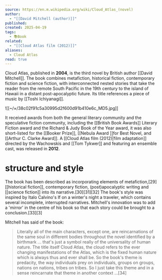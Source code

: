 ```yaml
---
source: https://en.m.wikipedia.org/wiki/Cloud_Atlas_(novel)
author:
  - "[[David Mitchell (author)]]"
published: 
created: 2025-04-19
tags:
  - 📚Book
related:
  - "[[Cloud Atlas film (2012)]]"
aliases:
  - Cloud Atlas
read: true
---
```

Cloud Atlas, published in **2004**, is the third novel by British author [[David Mitchell]]. The book combines metafiction, historical fiction, contemporary fiction and science fiction, with interconnected nested stories that take the reader from the remote South Pacific in the 19th century to the island of Hawaii in a distant post-apocalyptic future. Its title references a piece of music by [[Toshi Ichiyanagi]]. 


![[~/×/38c02f91c5a30995d2f600d91b410e6c_MD5.jpg]]

It received awards from both the general literary community and the speculative fiction community, including the [[British Book Awards]] Literary Fiction award and the Richard & Judy Book of the Year award, it was also short-listed for the [[Booker Prize]], [[Nebula Award ]]for Best Novel, and [[Arthur C. Clarke Award]]. A [[Cloud Atlas film (2012)|film adaptation]] directed by the Wachowskis and [[Tom Tykwer]] and featuring an ensemble cast, was released in **2012**.

# structure and style 

The book has been described as incorporating elements of metafiction,[29] [[historical fiction]], contemporary fiction, (post)apocalyptic writing and [[science fiction]] into its narrative.[30][31][32] The book's style was inspired by Italo Calvino's If on a winter's night a traveler, which contains several incomplete, interrupted narratives. Mitchell's innovation was to add a 'mirror' in the centre of his book so that each story could be brought to a conclusion.[33][3] 

Mitchell has said of the book: 

> Literally all of the main characters, except one, are reincarnations of the same soul in different bodies throughout the novel identified by a birthmark ... that's just a symbol really of the universality of human nature. The title itself Cloud Atlas, the cloud refers to the ever changing manifestations of the Atlas, which is the fixed human nature which is always thus and ever shall be. So the book's theme is predacity, the way individuals prey on individuals, groups on groups, nations on nations, tribes on tribes. So I just take this theme and in a sense reincarnate that theme in another context ...[34]


